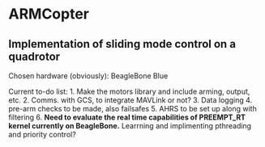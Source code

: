 # ARMCopter #

Implementation of sliding mode control on a quadrotor
-----------------------------------------------------

Chosen hardware (obviously):    BeagleBone Blue

Current to-do list: 
        1. Make the motors library and include arming, output, etc.
        2. Comms. with GCS, to integrate MAVLink or not?
        3. Data logging
        4. pre-arm checks to be made, also failsafes
        5. AHRS to be set up along with filtering
        6. **Need to evaluate the real time capabilities of PREEMPT_RT kernel currently on BeagleBone.** Learrning and          implimenting pthreading and priority control?
